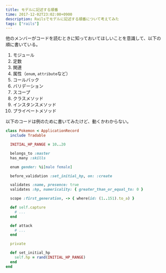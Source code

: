 ```yaml
---
title: モデルに記述する順番
time: 2017-12-02T23:02:00+0900
description: Railsでモデルに記述する順番について考えてみた
tags: ["rails"]
---
```


他のメンバーがコードを読むときに知っておいてほしいことを意識して、以下の順に書いている。

1. モジュール
2. 定数
3. 関連
4. 属性（`enum`, `attribute`など）
5. コールバック
6. バリデーション
7. スコープ
8. クラスメソッド
9. インスタンスメソッド
10. プライベートメソッド

以下のコードは例のために書いてみたけど、動くかわからない。

```rb
class Pokemon < ApplicationRecord
  include Tradable

  INITIAL_HP_RANGE = 10..20

  belongs_to :master
  has_many :skills

  enum gender: %i[male female]

  before_validation :set_initial_hp, on: :create

  validates :name, presence: true
  validates :hp, numericality: { greater_than_or_equal_to: 0 }

  scope :first_generation, -> { where(id: (1..151).to_a) }

  def self.capture
    # ...
  end

  def attack
    # ...
  end

  private

  def set_initial_hp
    self.hp = rand(INITIAL_HP_RANGE)
  end
end
```
